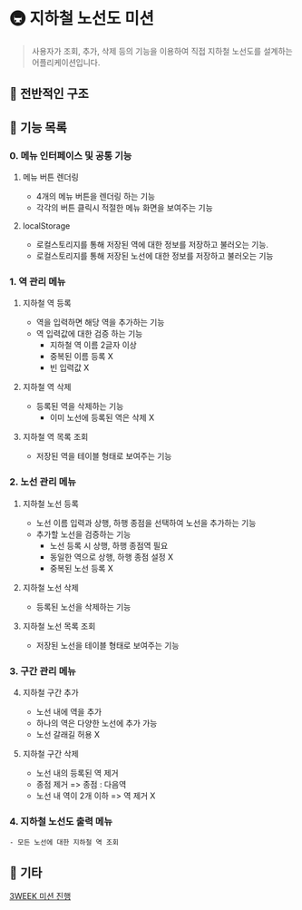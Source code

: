 # 🚇 지하철 노선도 미션

> 사용자가 조회, 추가, 삭제 등의 기능을 이용하여 직접 지하철 노선도를 설계하는 어플리케이션입니다.

## 🚀 전반적인 구조

## 🚀 기능 목록

### 0. 메뉴 인터페이스 및 공통 기능

1. 메뉴 버튼 렌더링

   - 4개의 메뉴 버튼을 렌더링 하는 기능
   - 각각의 버튼 클릭시 적절한 메뉴 화면을 보여주는 기능

2. localStorage
   - 로컬스토리지를 통해 저장된 역에 대한 정보를 저장하고 불러오는 기능.
   - 로컬스토리지를 통해 저장된 노선에 대한 정보를 저장하고 불러오는 기능

### 1. 역 관리 메뉴

1. 지하철 역 등록

   - 역을 입력하면 해당 역을 추가하는 기능
   - 역 입력값에 대한 검증 하는 기능
     - 지하철 역 이름 2글자 이상
     - 중복된 이름 등록 X
     - 빈 입력값 X

2. 지하철 역 삭제

   - 등록된 역을 삭제하는 기능
     - 이미 노선에 등록된 역은 삭제 X

3. 지하철 역 목록 조회
   - 저장된 역을 테이블 형태로 보여주는 기능

### 2. 노선 관리 메뉴

1. 지하철 노선 등록

   - 노선 이름 입력과 상행, 하행 종점을 선택하여 노선을 추가하는 기능
   - 추가할 노선을 검증하는 기능
     - 노선 등록 시 상행, 하행 종점역 필요
     - 동일한 역으로 상행, 하행 종점 설정 X
     - 중복된 노선 등록 X

2. 지하철 노선 삭제

   - 등록된 노선을 삭제하는 기능

3. 지하철 노선 목록 조회

   - 저장된 노선을 테이블 형태로 보여주는 기능

### 3. 구간 관리 메뉴

4. 지하철 구간 추가

   - 노선 내에 역을 추가
   - 하나의 역은 다양한 노선에 추가 가능
   - 노선 갈래길 허용 X

5. 지하철 구간 삭제

   - 노선 내의 등록된 역 제거
   - 종점 제거 => 종점 : 다음역
   - 노선 내 역이 2개 이하 => 역 제거 X

### 4. 지하철 노선도 출력 메뉴

    - 모든 노선에 대한 지하철 역 조회

## 🚀 기타

[3WEEK 미션 진행](https://www.notion.so/3WEEK-0584226cc6994eb69918bd1cd9a0477b)
